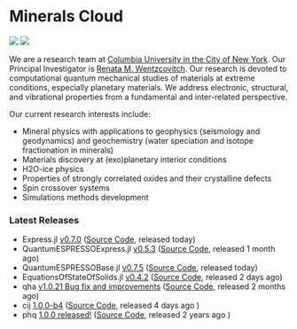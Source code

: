 # Minerals Cloud



[![](https://img.shields.io/twitter/follow/MineralsCloud?style=social)](https://twitter.com/MineralsCloud)
[![](https://img.shields.io/badge/Contact_Us-green.svg)](mailto:mineralscloud@protonmail.com)

We are a research team at [Columbia University in the City of New York](https://www.columbia.edu/).
Our Principal Investigator is [Renata M. Wentzcovitch](https://www.apam.columbia.edu/faculty/renata-wentzcovitch).
Our research is devoted to computational quantum mechanical studies of materials at extreme conditions, especially planetary materials. We address electronic, structural, and vibrational properties from a fundamental and inter-related perspective.

Our current research interests include:
- Mineral physics with applications to geophysics (seismology and geodynamics) and geochemistry (water speciation and isotope fractionation in minerals)
- Materials discovery at (exo)planetary interior conditions
- H2O-ice physics
- Properties of strongly correlated oxides and their crystalline defects
- Spin crossover systems
- Simulations methods development

### Latest Releases
- Express.jl [v0.7.0](https://github.com/MineralsCloud/Express.jl/releases/tag/v0.7.0) ([Source Code](https://github.com/MineralsCloud/Express.jl), released today)
- QuantumESPRESSOExpress.jl [v0.5.3](https://github.com/MineralsCloud/QuantumESPRESSOExpress.jl/releases/tag/v0.5.3) ([Source Code](https://github.com/MineralsCloud/QuantumESPRESSOExpress.jl), released 1 month ago)
- QuantumESPRESSOBase.jl [v0.7.5](https://github.com/MineralsCloud/QuantumESPRESSOBase.jl/releases/tag/v0.7.5) ([Source Code](https://github.com/MineralsCloud/QuantumESPRESSOBase.jl), released today)
- EquationsOfStateOfSolids.jl [v0.4.2](https://github.com/MineralsCloud/EquationsOfStateOfSolids.jl/releases/tag/v0.4.2) ([Source Code](https://github.com/MineralsCloud/EquationsOfStateOfSolids.jl), released 2 days ago)
- qha [v1.0.21 Bug fix and improvements](https://github.com/MineralsCloud/qha/releases/tag/v1.0.21) ([Source Code](https://github.com/MineralsCloud/qha), released 2 months ago)
- cij [1.0.0-b4](https://github.com/MineralsCloud/cij/releases/tag/1.0.0-b4) ([Source Code](https://github.com/MineralsCloud/cij), released 4 days ago )
- phq [1.0.0 released!](https://github.com/MineralsCloud/phq/releases/tag/1.0.0) ([Source Code](https://github.com/MineralsCloud/phq), released 2 years ago )

